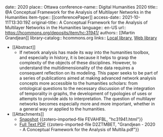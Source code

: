 date:: 2020
place:: Ottawa
conference-name:: Digital Humanities 2020
title:: @A Conceptual Framework for the Analysis of Multilayer Networks in the Humanities
item-type:: [[conferencePaper]]
access-date:: 2021-10-11T13:30:19Z
original-title:: A Conceptual Framework for the Analysis of Multilayer Networks in the Humanities
language:: en-US
url:: https://hcommons.org/deposits/item/hc:31941/
authors:: [[Martin Grandjean]]
library-catalog:: hcommons.org
links:: [Local library](zotero://select/groups/2386895/items/A8PSH9UU), [Web library](https://www.zotero.org/groups/2386895/items/A8PSH9UU)

- [[Abstract]]
	- If network analysis has made its way into the humanities toolbox, and especially in history, it is because it helps to grasp the complexity of the objects of these disciplines. However, to understand the multidimensionality of the data requires a consequent reflection on its modeling. This paper seeks to be part of a series of publications aimed at making advanced network analysis concepts more accessible to the humanities scholars: from ontological questions to the necessary discussion of the integration of temporality in graphs, the development of typologies of uses or attempts to provide aids to interpretation. The question of multilayer networks becomes especially more and more important, whether in a general way or applied to the humanities.
- [[Attachments]]
	- [Snapshot](https://hcommons.org/deposits/item/hc:31941/) {{zotero-imported-file FEVAHFBL, "hc31941.html"}}
	- [Full Text PDF](https://hcommons.org/deposits/download/hc:31942/CONTENT/grandjean-dh2020.pdf/) {{zotero-imported-file D2ZTMBET, "Grandjean - 2020 - A Conceptual Framework for the Analysis of Multila.pdf"}}